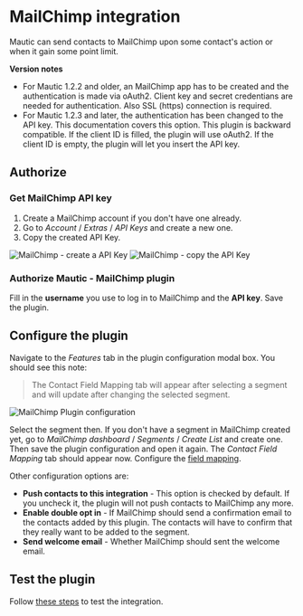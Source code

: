# MailChimp integration

Mautic can send contacts to MailChimp upon some contact's action or when it gain some point limit.

**Version notes**
- For Mautic 1.2.2 and older, an MailChimp app has to be created and the authentication is made via oAuth2. Client key and secret credentians are needed for authentication. Also SSL (https) connection is required.
- For Mautic 1.2.3 and later, the authentication has been changed to the API key. This documentation covers this option. This plugin is backward compatible. If the client ID is filled, the plugin will use oAuth2. If the client ID is empty, the plugin will let you insert the API key.

## Authorize

### Get MailChimp API key

1. Create a MailChimp account if you don't have one already.
2. Go to *Account* / *Extras* / *API Keys* and create a new one.
3. Copy the created API Key.

![MailChimp - create a API Key](/plugins/media/plugins-mailchimp-create-api-key.png "MailChimp - create a API Key")
![MailChimp - copy the API Key](/plugins/media/plugins-mailchimp-copy-api-key.png "MailChimp - copy the API Key")

### Authorize Mautic - MailChimp plugin

Fill in the **username** you use to log in to MailChimp and the **API key**. Save the plugin. 

## Configure the plugin

Navigate to the *Features* tab in the plugin configuration modal box. You should see this note:

> The Contact Field Mapping tab will appear after selecting a segment and will update after changing the selected segment.

![MailChimp Plugin configuration](/plugins/media/plugins-mailchimp-configure.png "MailChimp Plugin configuration")

Select the segment then. If you don't have a segment in MailChimp created yet, go to *MailChimp dashboard* / *Segments* / *Create List* and create one. Then save the plugin configuration and open it again. The *Contact Field Mapping* tab should appear now. Configure the [field mapping](./../plugins/field_mapping.html).

Other configuration options are:
- **Push contacts to this integration** - This option is checked by default. If you uncheck it, the plugin will not push contacts to MailChimp any more.
- **Enable double opt in** - If MailChimp should send a confirmation email to the contacts added by this plugin. The contacts will have to confirm that they really want to be added to the segment.
- **Send welcome email** - Whether MailChimp should sent the welcome email.

## Test the plugin

Follow [these steps](./../plugins/integration_test.html) to test the integration.